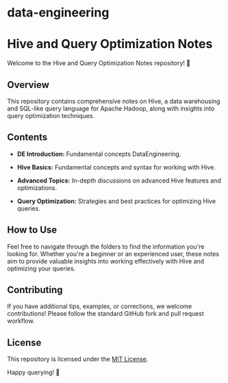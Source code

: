 # data-engineering
# Hive and Query Optimization Notes

Welcome to the Hive and Query Optimization Notes repository! 🚀

## Overview

This repository contains comprehensive notes on Hive, a data warehousing and SQL-like query language for Apache Hadoop, along with insights into query optimization techniques.

## Contents
- **DE Introduction:** Fundamental concepts DataEngineering.

- **Hive Basics:** Fundamental concepts and syntax for working with Hive.
  
- **Advanced Topics:** In-depth discussions on advanced Hive features and optimizations.

- **Query Optimization:** Strategies and best practices for optimizing Hive queries.

## How to Use

Feel free to navigate through the folders to find the information you're looking for. Whether you're a beginner or an experienced user, these notes aim to provide valuable insights into working effectively with Hive and optimizing your queries.

## Contributing

If you have additional tips, examples, or corrections, we welcome contributions! Please follow the standard GitHub fork and pull request workflow.

## License

This repository is licensed under the [MIT License](LICENSE).

Happy querying! 🐝

